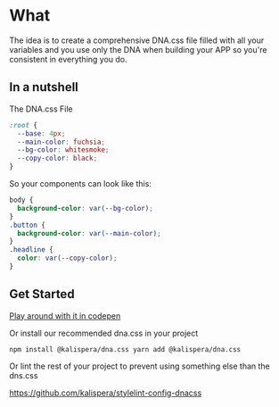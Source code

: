 # What

The idea is to create a comprehensive DNA.css file filled with all your
variables and you use only the DNA when building your APP so you're consistent
in everything you do.

## In a nutshell

The DNA.css File

```css
:root {
  --base: 4px;
  --main-color: fuchsia;
  --bg-color: whitesmoke;
  --copy-color: black;
}
```

So your components can look like this:

```css
body {
  background-color: var(--bg-color);
}
.button {
  background-color: var(--main-color);
}
.headline {
  color: var(--copy-color);
}
```

## Get Started

[Play around with it in codepen](https://codepen.io/lassediercks/pen/rYdjzm)

Or install our recommended dna.css in your project

```
npm install @kalispera/dna.css yarn add @kalispera/dna.css
```

Or lint the rest of your project to prevent using something else than the
dns.css

https://github.com/kalispera/stylelint-config-dnacss

```

```
